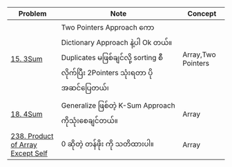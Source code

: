  Problem | Note| Concept
| ------------- | ------------- |------------- |
[15. 3Sum](https://github.com/SaPhyoThuHtet/problem-solving/blob/main/array/medium/leetcode/15.%203Sum.py)|Two Pointers  Approach ကော Dictionary Approach နဲ့ပါ Ok တယ်။ Duplicates မဖြစ်ချင်လို့ sorting စီလိုက်ပြီး 2Pointers သုံးရတာ ပိုအဆင်ပြေတယ်၊|Array,Two Pointers
[18. 4Sum](https://github.com/SaPhyoThuHtet/problem-solving/blob/main/array/medium/leetcode/18.%204Sum.py)|Generalize ဖြစ်တဲ့ K-Sum Approach ကိုသုံးစေချင်တယ်။|Array
[238. Product of Array Except Self](https://github.com/SaPhyoThuHtet/problem-solving/blob/main/array/medium/leetcode/238.%20Product%20of%20Array%20Except%20Self.py)|  0 ဆိုတဲ့ တန်ဖိုး ကို သတိထားပါ။ |Array
